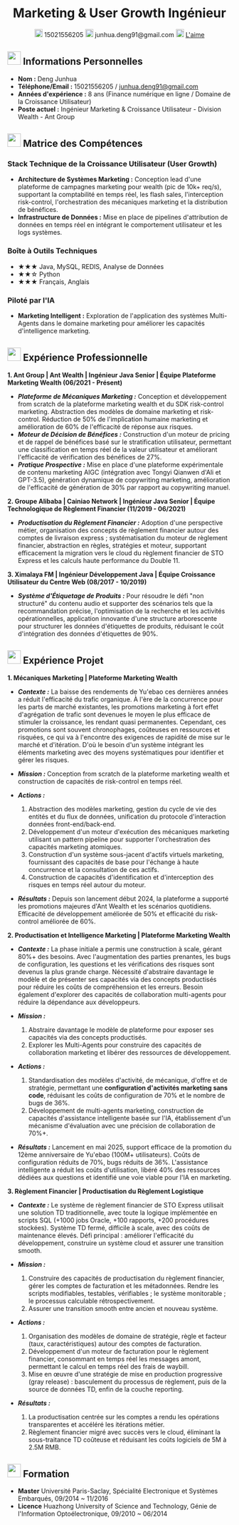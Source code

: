 <center>
    <h1> Marketing & User Growth Ingénieur</h1>
    <div>
        <span>
            <img src="assets/phone-solid.svg" width="18px">
            15021556205
        </span>
        <span>
            <img src="assets/envelope-solid.svg" width="18px">
            junhua.deng91@gmail.com
        </span>
        <span>
            <img src="assets/github-brands.svg" width="18px">
            <a href="https://github.com/l-aime">L'aime</a>
        </span>
    </div>
</center>

## <img src="assets/info-circle-solid.svg" width="30px"> Informations Personnelles

- **Nom :** Deng Junhua
- **Téléphone/Email :** 15021556205 / junhua.deng91@gmail.com
- **Années d'expérience :** 8 ans (Finance numérique en ligne / Domaine de la Croissance Utilisateur)
- **Poste actuel :** Ingénieur Marketing & Croissance Utilisateur - Division Wealth - Ant Group

## <img src="assets/tools-solid.svg" width="30px"> Matrice des Compétences

### Stack Technique de la Croissance Utilisateur (User Growth)
- **Architecture de Systèmes Marketing :** Conception lead d'une plateforme de campagnes marketing pour wealth (pic de 10k+ req/s), supportant la comptabilité en temps réel, les flash sales, l'interception risk-control, l'orchestration des mécaniques marketing et la distribution de bénéfices.
- **Infrastructure de Données :** Mise en place de pipelines d'attribution de données en temps réel en intégrant le comportement utilisateur et les logs systèmes.

### Boîte à Outils Techniques
- ★★★ Java, MySQL, REDIS, Analyse de Données
- ★★☆ Python
- ★★★ Français, Anglais

### Piloté par l'IA
- **Marketing Intelligent :** Exploration de l'application des systèmes Multi-Agents dans le domaine marketing pour améliorer les capacités d'intelligence marketing.

## <img src="assets/briefcase-solid.svg" width="30px"> Expérience Professionnelle

**1. Ant Group | Ant Wealth | Ingénieur Java Senior | Équipe Plateforme Marketing Wealth (06/2021 - Présent)**

- ***Plateforme de Mécaniques Marketing :*** Conception et développement from scratch de la plateforme marketing wealth et du SDK risk-control marketing. Abstraction des modèles de domaine marketing et risk-control. Réduction de 50% de l'implication humaine marketing et amélioration de 60% de l'efficacité de réponse aux risques.
- ***Moteur de Décision de Bénéfices :*** Construction d'un moteur de pricing et de rappel de bénéfices basé sur le stratification utilisateur, permettant une classification en temps réel de la valeur utilisateur et améliorant l'efficacité de vérification des bénéfices de 27%.
- ***Pratique Prospective :*** Mise en place d'une plateforme expérimentale de contenu marketing AIGC (intégration avec Tongyi Qianwen d'Ali et GPT-3.5), génération dynamique de copywriting marketing, amélioration de l'efficacité de génération de 30% par rapport au copywriting manuel.

**2. Groupe Alibaba | Cainiao Network | Ingénieur Java Senior | Équipe Technologique de Règlement Financier (11/2019 - 06/2021)**

- ***Productisation du Règlement Financier :*** Adoption d'une perspective métier, organisation des concepts de règlement financier autour des comptes de livraison express ; systématisation du moteur de règlement financier, abstraction en règles, stratégies et moteur, supportant efficacement la migration vers le cloud du règlement financier de STO Express et les calculs haute performance du Double 11.

**3. Ximalaya FM | Ingénieur Développement Java | Équipe Croissance Utilisateur du Centre Web (08/2017 - 10/2019)**

- ***Système d'Étiquetage de Produits :*** Pour résoudre le défi "non structuré" du contenu audio et supporter des scénarios tels que la recommandation précise, l'optimisation de la recherche et les activités opérationnelles, application innovante d'une structure arborescente pour structurer les données d'étiquettes de produits, réduisant le coût d'intégration des données d'étiquettes de 90%.

## <img src="assets/project-diagram-solid.svg" width="30px"> Expérience Projet

**1. Mécaniques Marketing | Plateforme Marketing Wealth**

- ***Contexte :***
  La baisse des rendements de Yu'ebao ces dernières années a réduit l'efficacité du trafic organique. À l'ère de la concurrence pour les parts de marché existantes, les promotions marketing à fort effet d'agrégation de trafic sont devenues le moyen le plus efficace de stimuler la croissance, les rendant quasi permanentes. Cependant, ces promotions sont souvent chronophages, coûteuses en ressources et risquées, ce qui va à l'encontre des exigences de rapidité de mise sur le marché et d'itération. D'où le besoin d'un système intégrant les éléments marketing avec des moyens systématiques pour identifier et gérer les risques.

- ***Mission :***
  Conception from scratch de la plateforme marketing wealth et construction de capacités de risk-control en temps réel.

- ***Actions :***
  1. Abstraction des modèles marketing, gestion du cycle de vie des entités et du flux de données, unification du protocole d'interaction données front-end/back-end.
  2. Développement d'un moteur d'exécution des mécaniques marketing utilisant un pattern pipeline pour supporter l'orchestration des capacités marketing atomiques.
  3. Construction d'un système sous-jacent d'actifs virtuels marketing, fournissant des capacités de base pour l'échange à haute concurrence et la consultation de ces actifs.
  4. Construction de capacités d'identification et d'interception des risques en temps réel autour du moteur.

- ***Résultats :***
  Depuis son lancement début 2024, la plateforme a supporté les promotions majeures d'Ant Wealth et les scénarios quotidiens. Efficacité de développement améliorée de 50% et efficacité du risk-control améliorée de 60%.

**2. Productisation et Intelligence Marketing | Plateforme Marketing Wealth**

- ***Contexte :***
  La phase initiale a permis une construction à scale, gérant 80%+ des besoins. Avec l'augmentation des parties prenantes, les bugs de configuration, les questions et les vérifications des risques sont devenus la plus grande charge. Nécessité d'abstraire davantage le modèle et de présenter ses capacités via des concepts productisés pour réduire les coûts de compréhension et les erreurs. Besoin également d'explorer des capacités de collaboration multi-agents pour réduire la dépendance aux développeurs.

- ***Mission :***
  1. Abstraire davantage le modèle de plateforme pour exposer ses capacités via des concepts productisés.
  2. Explorer les Multi-Agents pour construire des capacités de collaboration marketing et libérer des ressources de développement.

- ***Actions :***
  1. Standardisation des modèles d'activité, de mécanique, d'offre et de stratégie, permettant une **configuration d'activités marketing sans code**, réduisant les coûts de configuration de 70% et le nombre de bugs de 36%.
  2. Développement de multi-agents marketing, construction de capacités d'assistance intelligente basée sur l'IA, établissement d'un mécanisme d'évaluation avec une précision de collaboration de 70%+.

- ***Résultats :***
  Lancement en mai 2025, support efficace de la promotion du 12ème anniversaire de Yu'ebao (100M+ utilisateurs). Coûts de configuration réduits de 70%, bugs réduits de 36%. L'assistance intelligente a réduit les coûts d'utilisation, libéré 40% des ressources dédiées aux questions et identifié une voie viable pour l'IA en marketing.

**3. Règlement Financier | Productisation du Règlement Logistique**

- ***Contexte :***
  Le système de règlement financier de STO Express utilisait une solution TD traditionnelle, avec toute la logique implémentée en scripts SQL (+1000 jobs Oracle, +100 rapports, +200 procédures stockées). Système TD fermé, difficile à scale, avec des coûts de maintenance élevés. Défi principal : améliorer l'efficacité du développement, construire un système cloud et assurer une transition smooth.

- ***Mission :***
  1. Construire des capacités de productisation du règlement financier, gérer les comptes de facturation et les métadonnées. Rendre les scripts modifiables, testables, vérifiables ; le système monitorable ; le processus calculable rétrospectivement.
  2. Assurer une transition smooth entre ancien et nouveau système.

- ***Actions :***
  1. Organisation des modèles de domaine de stratégie, règle et facteur (taux, caractéristiques) autour des comptes de facturation.
  2. Développement d'un moteur de facturation pour le règlement financier, consommant en temps réel les messages amont, permettant le calcul en temps réel des frais de waybill.
  3. Mise en œuvre d'une stratégie de mise en production progressive (gray release) : basculement du processus de règlement, puis de la source de données TD, enfin de la couche reporting.

- ***Résultats :***
  1. La productisation centrée sur les comptes a rendu les opérations transparentes et accéléré les itérations métier.
  2. Règlement financier migré avec succès vers le cloud, éliminant la sous-traitance TD coûteuse et réduisant les coûts logiciels de 5M à 2.5M RMB.

## <img src="assets/graduation-cap-solid.svg" width="30px"> Formation

- **Master** Université Paris-Saclay, Spécialité Electronique et Systèmes Embarqués, 09/2014 ~ 11/2016
- **Licence** Huazhong University of Science and Technology, Génie de l'Information Optoélectronique, 09/2010 ~ 06/2014
